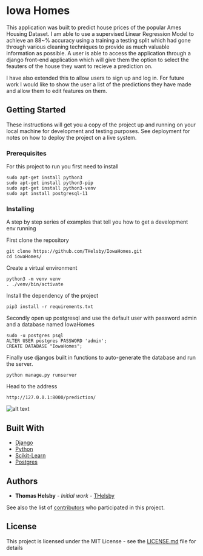 # Iowa Homes

This application was built to predict house prices of the popular Ames Housing Dataset. I am able to use a supervised Linear Regression
Model to achieve an 88~% accuracy using a training a testing split which had gone through various cleaning techniques to provide as much
valuable information as possible. A user is able to access the application through a django front-end application which will give them the
option to select the feauters of the house they want to recieve a prediction on.

I have also extended this to allow users to sign up and log in. For future work I would like to show the user a list of the predictions they 
have made and allow them to edit features on them.

## Getting Started

These instructions will get you a copy of the project up and running on your local machine for development and testing purposes. See deployment for notes on how to deploy the project on a live system.

### Prerequisites

For this project to run you first need to install

```
sudo apt-get install python3
sudo apt-get install python3-pip
sudo apt-get install python3-venv
sudo apt install postgresql-11

```

### Installing

A step by step series of examples that tell you how to get a development env running

First clone the repository
```
git clone https://github.com/THelsby/IowaHomes.git
cd iowaHomes/
```

Create a virtual environment
```
python3 -m venv venv
. ./venv/bin/activate
```

Install the dependency of the project
```
pip3 install -r requirements.txt
```
Secondly open up postgresql and use the default user with password admin and a database named IowaHomes
```
sudo -u postgres psql
ALTER USER postgres PASSWORD 'admin';
CREATE DATABASE "IowaHomes";
```


Finally use djangos built in functions to auto-generate the database and run the server.
```
python manage.py runserver
```

Head to the address
```
http://127.0.0.1:8000/prediction/
```
![alt text](https://i.imgur.com/yaLqNfM.png)

## Built With

* [Django](https://www.djangoproject.com/)
* [Python](https://www.python.org/) 
* [Scikit-Learn](https://scikit-learn.org/stable/)
* [Postgres](https://www.postgresql.org/)

## Authors

* **Thomas Helsby** - *Initial work* - [THelsby](https://github.com/THelsby)

See also the list of [contributors](https://github.com/your/project/contributors) who participated in this project.

## License

This project is licensed under the MIT License - see the [LICENSE.md](LICENSE.md) file for details

